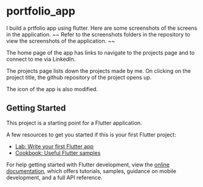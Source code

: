 # portfolio_app

I build a prtfolio app using flutter.
Here are some screenshots of the screens in the application.
~~ Refer to the screenshots folders in the repository to view the screenshots of the application. ~~

The home page of the app has links to navigate to the projects page and to connect to me via LinkedIn.

The projects page lists down the projects made by me. On clicking on the project title, the github repository of the project opens up.

The icon of the app is also modified.


## Getting Started

This project is a starting point for a Flutter application.

A few resources to get you started if this is your first Flutter project:

- [Lab: Write your first Flutter app](https://docs.flutter.dev/get-started/codelab)
- [Cookbook: Useful Flutter samples](https://docs.flutter.dev/cookbook)

For help getting started with Flutter development, view the
[online documentation](https://docs.flutter.dev/), which offers tutorials,
samples, guidance on mobile development, and a full API reference.
